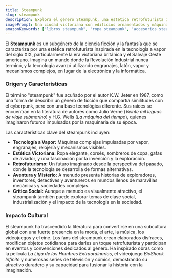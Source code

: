 ```yaml
---
title: Steampunk
slug: steampunk
description: Explora el género Steampunk, una estética retrofuturista inspirada en la era victoriana y la tecnología a vapor, y su influencia en la moda, el arte y la literatura.
imagePrompt: Una ciudad victoriana con edificios ornamentados y máquinas impulsadas por vapor, dirigibles en el cielo, y personajes vestidos con atuendos elegantes y accesorios mecánicos, en un estilo que mezcla lo antiguo y lo futurista.
amazonKeywords: ["libros steampunk", "ropa steampunk", "accesorios steampunk", "arte steampunk", "decoracion steampunk"]
---
```


El **Steampunk** es un subgénero de la ciencia ficción y la fantasía que se caracteriza por una estética retrofuturista inspirada en la tecnología a vapor del siglo XIX, particularmente la era victoriana británica y el Salvaje Oeste americano. Imagina un mundo donde la Revolución Industrial nunca terminó, y la tecnología avanzó utilizando engranajes, latón, vapor y mecanismos complejos, en lugar de la electrónica y la informática.

### Origen y Características

El término "steampunk" fue acuñado por el autor K.W. Jeter en 1987, como una forma de describir un género de ficción que compartía similitudes con el cyberpunk, pero con una base tecnológica diferente. Sus raíces se encuentran en la literatura de autores como Julio Verne (*Veinte mil leguas de viaje submarino*) y H.G. Wells (*La máquina del tiempo*), quienes imaginaron futuros impulsados por la maquinaria de su época.

Las características clave del steampunk incluyen:

*   **Tecnología a Vapor:** Máquinas complejas impulsadas por vapor, engranajes, relojería y mecanismos visibles.
*   **Estética Victoriana:** Ropa elegante, corsés, sombreros de copa, gafas de aviador, y una fascinación por la invención y la exploración.
*   **Retrofuturismo:** Un futuro imaginado desde la perspectiva del pasado, donde la tecnología se desarrolla de formas alternativas.
*   **Aventura y Misterio:** A menudo presenta historias de exploradores, inventores, detectives y aventureros en mundos llenos de maravillas mecánicas y sociedades complejas.
*   **Crítica Social:** Aunque a menudo es visualmente atractivo, el steampunk también puede explorar temas de clase social, industrialización y el impacto de la tecnología en la sociedad.

### Impacto Cultural

El steampunk ha trascendido la literatura para convertirse en una subcultura global con una fuerte presencia en la moda, el arte, la música, los videojuegos y el cine. Los fans del steampunk crean elaborados disfraces, modifican objetos cotidianos para darles un toque retrofuturista y participan en eventos y convenciones dedicados al género. Ha inspirado obras como la película *La Liga de los Hombres Extraordinarios*, el videojuego *BioShock Infinite* y numerosas series de televisión y cómics, demostrando su atractivo duradero y su capacidad para fusionar la historia con la imaginación.
